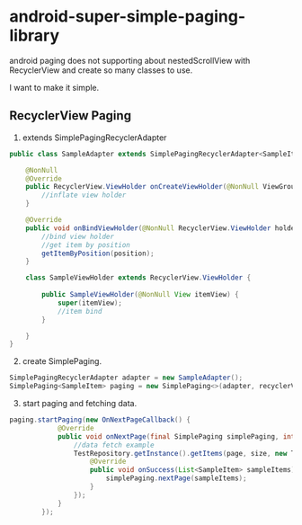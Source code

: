 # android-super-simple-paging-library

android paging does not supporting about nestedScrollView with RecyclerView 
and create so many classes to use.

I want to make it simple.

## RecyclerView Paging

1. extends SimplePagingRecyclerAdapter

```java
public class SampleAdapter extends SimplePagingRecyclerAdapter<SampleItem> {

    @NonNull
    @Override
    public RecyclerView.ViewHolder onCreateViewHolder(@NonNull ViewGroup parent, int viewType) {
        //inflate view holder
    }

    @Override
    public void onBindViewHolder(@NonNull RecyclerView.ViewHolder holder, int position) {
        //bind view holder
        //get item by position
        getItemByPosition(position);
    }

    class SampleViewHolder extends RecyclerView.ViewHolder {
        
        public SampleViewHolder(@NonNull View itemView) {
            super(itemView);
            //item bind
        }

    }
}
```

2. create SimplePaging.

```java
SimplePagingRecyclerAdapter adapter = new SampleAdapter();
SimplePaging<SampleItem> paging = new SimplePaging<>(adapter, recyclerView);

```

3. start paging and fetching data.

```java
paging.startPaging(new OnNextPageCallback() {
            @Override
            public void onNextPage(final SimplePaging simplePaging, int page, int size) {
                //data fetch example
                TestRepository.getInstance().getItems(page, size, new TestRepository.GetItemCallback() {
                    @Override
                    public void onSuccess(List<SampleItem> sampleItems) {
                        simplePaging.nextPage(sampleItems);
                    }
                });
            }
        });
```